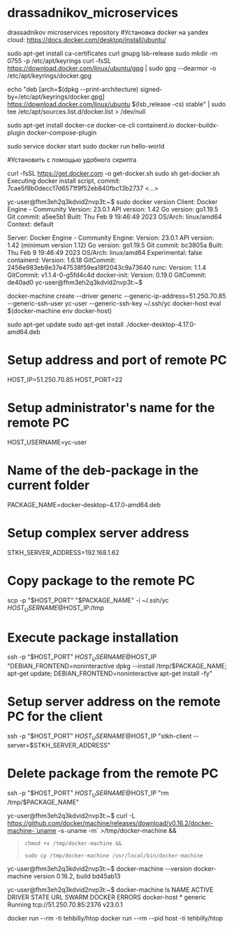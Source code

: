 # drassadnikov_microservices
drassadnikov microservices repository
#Установка docker на yandex cloud:
https://docs.docker.com/desktop/install/ubuntu/

sudo apt-get install ca-certificates curl gnupg lsb-release
sudo mkdir -m 0755 -p /etc/apt/keyrings
curl -fsSL https://download.docker.com/linux/ubuntu/gpg | sudo gpg --dearmor -o /etc/apt/keyrings/docker.gpg

echo "deb [arch=$(dpkg --print-architecture) signed-by=/etc/apt/keyrings/docker.gpg] https://download.docker.com/linux/ubuntu $(lsb_release -cs) stable" | sudo tee /etc/apt/sources.list.d/docker.list > /dev/null

sudo apt-get install docker-ce docker-ce-cli containerd.io docker-buildx-plugin docker-compose-plugin

sudo service docker start
sudo docker run hello-world

#Установить с помощью удобного скрипта 

curl -fsSL https://get.docker.com -o get-docker.sh
sudo sh get-docker.sh
Executing docker install script, commit: 7cae5f8b0decc17d6571f9f52eb840fbc13b2737
<...>


yc-user@fhm3eh2q3kdvid2nvp3t:~$ sudo docker version
Client: Docker Engine - Community
 Version:           23.0.1
 API version:       1.42
 Go version:        go1.19.5
 Git commit:        a5ee5b1
 Built:             Thu Feb  9 19:46:49 2023
 OS/Arch:           linux/amd64
 Context:           default

Server: Docker Engine - Community
 Engine:
  Version:          23.0.1
  API version:      1.42 (minimum version 1.12)
  Go version:       go1.19.5
  Git commit:       bc3805a
  Built:            Thu Feb  9 19:46:49 2023
  OS/Arch:          linux/amd64
  Experimental:     false
 containerd:
  Version:          1.6.18
  GitCommit:        2456e983eb9e37e47538f59ea18f2043c9a73640
 runc:
  Version:          1.1.4
  GitCommit:        v1.1.4-0-g5fd4c4d
 docker-init:
  Version:          0.19.0
  GitCommit:        de40ad0
yc-user@fhm3eh2q3kdvid2nvp3t:~$ 


docker-machine create --driver generic --generic-ip-address=51.250.70.85 --generic-ssh-user yc-user --generic-ssh-key ~/.ssh/yc  docker-host eval $(docker-machine env docker-host)

sudo apt-get update
sudo apt-get install ./docker-desktop-4.17.0-amd64.deb

# Setup address and port of remote PC
HOST_IP=51.250.70.85
HOST_PORT=22
# Setup administrator's name for the remote PC
HOST_USERNAME=yc-user
# Name of the deb-package in the current folder
PACKAGE_NAME=docker-desktop-4.17.0-amd64.deb
# Setup complex server address
STKH_SERVER_ADDRESS=192.168.1.62

# Copy package to the remote PC
scp -p "$HOST_PORT" "$PACKAGE_NAME" -i ~/.ssh/yc $HOST_USERNAME@$HOST_IP:/tmp
# Execute package installation
ssh -p "$HOST_PORT" $HOST_USERNAME@$HOST_IP "DEBIAN_FRONTEND=noninteractive dpkg --install /tmp/$PACKAGE_NAME; apt-get update; DEBIAN_FRONTEND=noninteractive apt-get install -fy"
# Setup server address on the remote PC for the client
ssh -p "$HOST_PORT" $HOST_USERNAME@$HOST_IP "stkh-client --server=$STKH_SERVER_ADDRESS"
# Delete package from the remote PC
ssh -p "$HOST_PORT" $HOST_USERNAME@$HOST_IP "rm /tmp/$PACKAGE_NAME"

yc-user@fhm3eh2q3kdvid2nvp3t:~$ curl -L https://github.com/docker/machine/releases/download/v0.16.2/docker-machine-`uname -s`-`uname -m` >/tmp/docker-machine &&
> 
>     chmod +x /tmp/docker-machine &&
> 
>     sudo cp /tmp/docker-machine /usr/local/bin/docker-machine
yc-user@fhm3eh2q3kdvid2nvp3t:~$ docker-machine --version
docker-machine version 0.16.2, build bd45ab13

yc-user@fhm3eh2q3kdvid2nvp3t:~$ docker-machine ls
NAME          ACTIVE   DRIVER    STATE     URL                       SWARM   DOCKER    ERRORS
docker-host   *        generic   Running   tcp://51.250.70.85:2376           v23.0.1   


docker run --rm -ti tehbilly/htop
docker run --rm --pid host -ti tehbilly/htop
